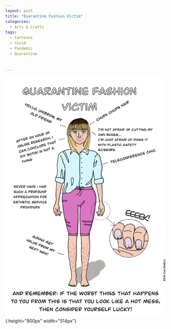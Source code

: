 ```yaml
---
layout: post
title: "Quarantine Fashion Victim"
categories:
  - Arts & Crafts
tags:
  - Cartoons
  - Covid
  - Pandemic
  - Quarantine
 

---
```



![image](/assets/images/QuarantineFashionVictim.jpg){:height="900px" width="514px"}
